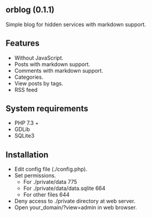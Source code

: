 orblog (0.1.1)
------
Simple blog for hidden services with markdown support.

## Features
* Without JavaScript.
* Posts with markdown support.
* Comments with markdown support.
* Categories.
* View posts by tags.
* RSS feed


## System requirements
* PHP 7.3 +
* GDLib
* SQLite3

## Installation
* Edit config file (./config.php).
* Set permissions.
  * For ./private/data 775
  * For ./private/data/data.sqlite 664
  * For other files 644
* Deny access to ./private directory at web server.
* Open your_domain/?view=admin in web browser.

